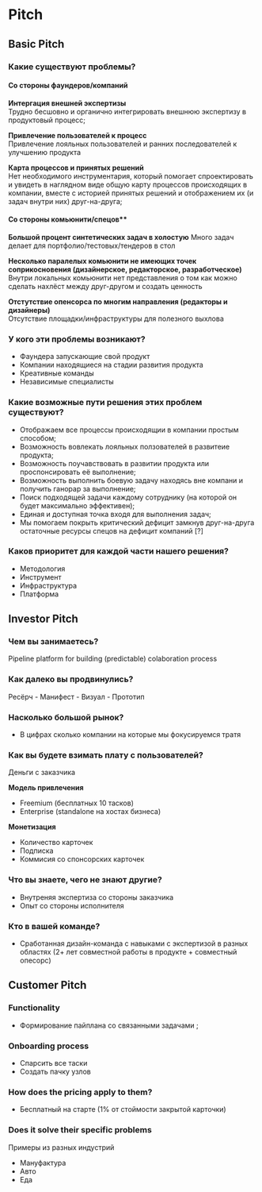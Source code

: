 # Pitch

## Basic Pitch

### Какие существуют проблемы?

#### Со стороны фаундеров/компаний
**Интергация внешней экспертизы**  
Трудно бесшовно и органично интегрировать внешнюю экспертизу в продуктовый процесс;

**Привлечение пользователей к процесс**  
Привлечение лояльных пользователей и ранних последователей к улучшению продукта

**Карта процессов и принятых решений**  
Нет необходимого инструментария, который помогает спроектировать и увидеть в наглядном виде общую карту процессов происходящих в компании, вместе с историей принятых решений и отображением их (и задач внутри них) друг-на-друга;

#### Со стороны комьюнити/спецов**  
**Большой процент синтетических задач в холостую**
Много задач делает для портфолио/тестовых/тендеров в стол

**Несколько паралелых комьюнити не имеющих точек соприкосновения (дизайнерское, редакторское, разработческое)**  
Внутри локальных комьюнити нет представления о том как можно сделать нахлёст между друг-другом и создать ценность

**Отстутствие опенсорса по многим направления (редакторы и дизайнеры)**  
Отсутствие площадки/инфраструктуры для полезного выхлова



### У кого эти проблемы возникают?
- Фаундера запускающие свой продукт
- Компании находящиеся на стадии развития продукта
- Креативные команды
- Независимые специалисты

### Какие возможные пути решения этих проблем существуют?
- Отображаем все процессы происходящии в компании простым способом;
- Возможность вовлекать лояльных ползователей в развитеие продукта;
- Возможность поучавствовать в развитии продукта или проспонсировать её выполнение;
- Возможность выполнить боевую задачу находясь вне компани и получить ганорар за выполнение;
- Поиск подходящей задачи каждому сотруднику (на которой он будет максимально эффективен);
- Единая и доступная точка входя для выполнения задач;
- Мы помогаем покрыть критический дефицит замкнув друг-на-друга остаточные ресурсы спецов на дефицит компаний [?]


### Каков приоритет для каждой части нашего решения?
- Методология
- Инструмент
- Инфраструктура
- Платформа


## Investor Pitch
### Чем вы занимаетесь?
Pipeline platform for building (predictable) colaboration process

### Как далеко вы продвинулись?
Ресёрч - Манифест - Визуал - Прототип

### Насколько большой рынок?
- В цифрах сколько компании на которые мы фокусируемся тратя

### Как вы будете взимать плату с пользователей?
Деньги с заказчика

**Модель привлечения**
- Freemium (бесплатных 10 тасков)
- Enterprise (standalone на хостах бизнеса)

**Монетизация**
- Количество карточек
- Подписка
- Коммисия со спонсорских карточек

### Что вы знаете, чего не знают другие?
- Внутреняя экспертиза со стороны заказчика
- Опыт со стороны исполнителя

### Кто в вашей команде?
- Сработанная дизайн-команда c навыками с экспертизой в разных областях (2+ лет совместной работы в продукте + совместный опесорс)



## Customer Pitch

### Functionality
- Формирование пайплана со связанными задачами ;

### Onboarding process
- Спарсить все таски
- Создать пачку узлов

### How does the pricing apply to them?
- Бесплатный на старте (1% от стоймости закрытой карточки)

### Does it solve their specific problems
Примеры из разных индустрий
- Мануфактура
- Авто
- Еда
